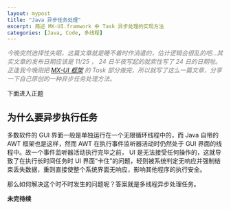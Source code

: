 ```yaml
---
layout: mypost
title: "Java 异步任务处理"
excerpt: 简述 MX-UI.framwork 中 Task 异步处理的实现方法
categories: [Java, Code, 多线程]
---
```

*<font color="grey">
今晚突然选择性失眠，这篇文章就是睡不着时作消遣的，估计逻辑会很乱的吧...其实文章的发布日期应该是 11/25 ， 24 日半夜写起的就索性写了 24 日的日期啦。<br />
正逢我今晚刚把 [MX-UI 框架](https://maxelblack.github.io/mxui) 的 Task 部分做完，所以就写了这么一篇文章，分享一下自己原创的一种异步任务处理方法。
</font>*

下面进入正题

## 为什么要异步执行任务

多数软件的 GUI 界面一般是单独运行在一个无限循环线程中的，而 Java 自带的 AWT 框架也是这样，然而 AWT 在执行事件监听器活动时仍然处于 GUI 界面的线程中。故一个事件监听器活动执行完毕之前， UI 是无法接受任何操作的，这就导致了在执行长时间任务时 UI 界面“卡住”的问题，轻则被系统判定无响应并强制结束丢失数据，重则直接使整个系统界面无响应，影响其他程序的执行安全。

那么如何解决这个时不时发生的问题呢？答案就是多线程异步处理任务。

**未完待续**
